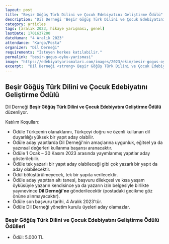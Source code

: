 ```yaml
---
layout: post
title: "Beşir Göğüş Türk Dilini ve Çocuk Edebiyatını Geliştirme Ödülü"
description: "Dil Derneği 'Beşir Göğüş Türk Dilini ve Çocuk Edebiyatını Geliştirme Ödülü' düzenliyor."
category: articles
tags: [aralık 2023, hikaye yarışması, genel]
lastDate: 1701637200
dateHuman: "4 Aralık 2023"
attendance: "Kargo/Posta"
organizer: "Dil Derneği"
requirements: "İsteyen herkes katılabilir."
permalink: "besir-gogus-oyku-yarismasi"
image: "https://edebiyatyarismalari.com/images/2023/ekim/besir-gogus-oyku-yarismasi.jpg"
excerpt:  "Dil Derneği <strong> Beşir Göğüş Türk Dilini ve Çocuk Edebiyatını Geliştirme Ödülü </strong> düzenliyor."
---
```


## Beşir Göğüş Türk Dilini ve Çocuk Edebiyatını Geliştirme Ödülü
Dil Derneği **Beşir Göğüş Türk Dilini ve Çocuk Edebiyatını Geliştirme Ödülü** düzenliyor.  

Katılım Koşulları:
- Ödüle Türkçenin olanaklarını, Türkçeyi doğru ve özenli kullanan dil duyarlılığı yüksek bir yapıt aday olabilir.
- Ödüle aday yapıtlarda Dil Derneği'nin amaçlarına uygunluk, eğitsel ya da yazınsal değerleri kullanma başarısı aranacaktır.
- Ödüle 1 Ocak – 30 Kasım 2023 arasında yayımlanmış yapıtlar aday gösterilebilir.
- Ödüle tek yazarlı bir yapıt aday olabileceği gibi çok yazarlı bir yapıt da aday olabilecektir.
- Ödül bölüştürülmeyecek, tek bir yapıta verilecektir.
- Ödüle aday yapıttan altı tanesi, başvuru dilekçesi ve kısa yaşam öyküsüyle yazarın kendisince ya da yazarın izin belgesiyle birlikte yayınevince **Dil Derneği'ne** gönderilecektir (postadaki gecikme göz önüne alınmayacaktır).
- Ödüle son başvuru tarihi, 4 Aralık 2023'tür.
- Ödüle Dil Derneği yönetim kurulu üyeleri aday olamazlar.


### Beşir Göğüş Türk Dilini ve Çocuk Edebiyatını Geliştirme Ödülü Ödülleri
- Ödül: 5.000 TL